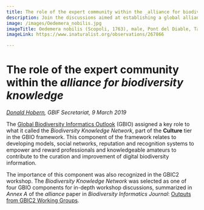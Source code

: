 ```yaml
---
title: The role of the expert community within the _alliance for biodiversity knowledge_
description: Join the discussions aimed at establishing a global alliance for biodiversity knowledge
image: /images/Oedemera_nobilis.jpg
imageTitle: Oedemera nobilis (Scopoli, 1763), male, Pont del Diable, Tarragona, Spain, 14 May 2013. Photo by Donald Hobern CC BY 4.0.
imageLink: https://www.inaturalist.org/observations/267866

---
```

# The role of the expert community within the _alliance for biodiversity knowledge_
_[Donald Hobern](mailto:dhobern@gbif.org), GBIF Secretariat, 9 March 2019_

The [Global Biodiversity Informatics Outlook](https://www.biodiversityinformatics.org/en/gbio/) (GBIO) assigned a key role to what it called the _Biodiversity Knowledge Network_, part of the **Culture** tier in the GBIO framework. This component of the framework relates to
developing models, social networks, reputation and recognition systems to empower and reward professionals and knowledgeable amateurs to contribute to the curation and improvement of digital biodiversity information. 

The importance of this component was also recognized in the GBIC2 workshop. The _Biodiversity Knowledge Network_ was selected as one of four GBIO components for in-depth workshop discussions, summarized in _Annex A_ of the _alliance_ paper in _Biodiversity Informatics Journal_: [Outputs from GBIC2 Working Groups](https://doi.org/10.3897/BDJ.7.e33679.suppl1).

